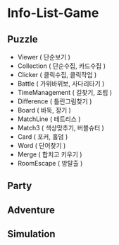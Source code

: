 # Info-List-Game

## Puzzle
- Viewer ( 단순보기 )
- Collection ( 단순수집, 카드수집 )
- Clicker ( 클릭수집, 클릭작업 )
- Battle ( 가위바위보, 사다리타기 )
- TimeManagement ( 길찾기, 조립 )
- Difference ( 틀린그림찾기 )
- Board ( 바둑, 장기 )
- MatchLine ( 테트리스 )
- Match3 ( 색상맞추기, 버블슈터 )
- Card ( 포커, 홀덤 )
- Word ( 단어찾기 )
- Merge ( 합치고 키우기 )
- RoomEscape ( 방탈출 )

## Party

## Adventure

## Simulation

##

